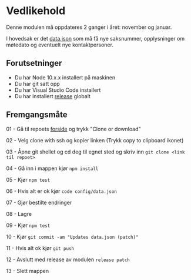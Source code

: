 # Vedlikehold

Denne modulen må oppdateres 2 ganger i året: november og januar.

I hovedsak er det [data.json](config/data.json) som må få nye saksnummer, opplysninger om møtedato og eventuelt nye kontaktpersoner.

## Forutsetninger
- Du har Node 10.x.x installert på maskinen
- Du har git satt opp
- Du har Visual Studio Code installert
- Du har installert [release](https://www.npmjs.com/package/release) globalt

## Fremgangsmåte

01 - Gå til repoets [forside](https://github.com/telemark/tfk-saksbehandling-get-saksnummer) og trykk "Clone or download"

02 - Velg clone with ssh og kopier linken (Trykk copy to clipboard ikonet)

03 - Åpne git shellet og cd deg til egnet sted og skriv inn ```git clone <link til repoet>```

04 - Gå inn i mappen kjør ```npm install```

05 - Kjør ```npm test```

06 - Hvis alt er ok kjør ```code config/data.json```

07 - Gjør bestilte endringer

08 - Lagre

09 - Kjør ```npm test```

10 - Kjør ```git commit -am "Updates data.json (patch)"```

11 - Hvis alt ok kjør ```git push```

12 - Avslutt med release av modulen ```release patch```

13 - Slett mappen